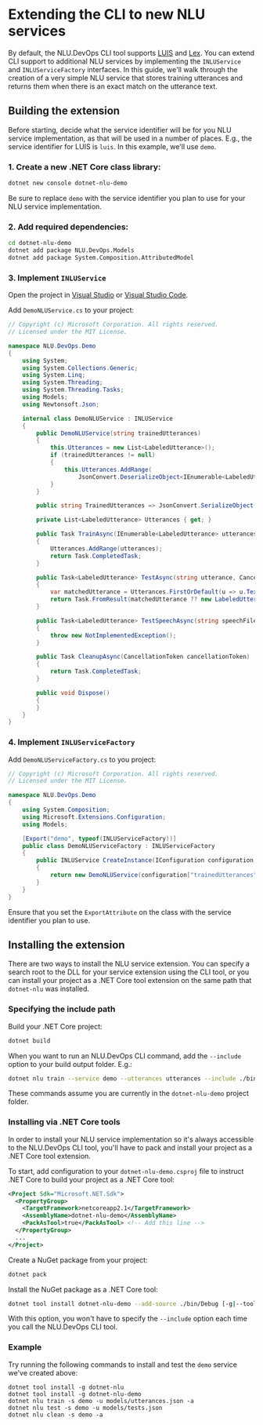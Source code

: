 # Extending the CLI to new NLU services

By default, the NLU.DevOps CLI tool supports [LUIS](https://www.luis.ai) and [Lex](https://aws.amazon.com/lex/). You can extend CLI support to additional NLU services by implementing the `INLUService` and `INLUServiceFactory` interfaces. In this guide, we'll walk through the creation of a very simple NLU service that stores training utterances and returns them when there is an exact match on the utterance text.

## Building the extension

Before starting, decide what the service identifier will be for you NLU service implementation, as that will be used in a number of places. E.g., the service identifier for LUIS is `luis`. In this example, we'll use `demo`.

### 1. Create a new .NET Core class library:
```bash
dotnet new console dotnet-nlu-demo
```

Be sure to replace `demo` with the service identifier you plan to use for your NLU service implementation.

### 2. Add required dependencies:
```bash
cd dotnet-nlu-demo
dotnet add package NLU.DevOps.Models
dotnet add package System.Composition.AttributedModel
```

### 3. Implement `INLUService`
Open the project in [Visual Studio](https://visualstudio.microsoft.com/downloads/) or [Visual Studio Code](https://code.visualstudio.com/).

Add `DemoNLUService.cs` to your project:
```cs
// Copyright (c) Microsoft Corporation. All rights reserved.
// Licensed under the MIT License.

namespace NLU.DevOps.Demo
{
    using System;
    using System.Collections.Generic;
    using System.Linq;
    using System.Threading;
    using System.Threading.Tasks;
    using Models;
    using Newtonsoft.Json;

    internal class DemoNLUService : INLUService
    {
        public DemoNLUService(string trainedUtterances)
        {
            this.Utterances = new List<LabeledUtterance>();
            if (trainedUtterances != null)
            {
                this.Utterances.AddRange(
                    JsonConvert.DeserializeObject<IEnumerable<LabeledUtterance>>(trainedUtterances));
            }
        }

        public string TrainedUtterances => JsonConvert.SerializeObject(this.Utterances);

        private List<LabeledUtterance> Utterances { get; }

        public Task TrainAsync(IEnumerable<LabeledUtterance> utterances, CancellationToken cancellationToken)
        {
            Utterances.AddRange(utterances);
            return Task.CompletedTask;
        }

        public Task<LabeledUtterance> TestAsync(string utterance, CancellationToken cancellationToken)
        {
            var matchedUtterance = Utterances.FirstOrDefault(u => u.Text == utterance);
            return Task.FromResult(matchedUtterance ?? new LabeledUtterance(null, null, null));
        }

        public Task<LabeledUtterance> TestSpeechAsync(string speechFile, CancellationToken cancellationToken)
        {
            throw new NotImplementedException();
        }

        public Task CleanupAsync(CancellationToken cancellationToken)
        {
            return Task.CompletedTask;
        }

        public void Dispose()
        {
        }
    }
}
```

### 4. Implement `INLUServiceFactory`
Add `DemoNLUServiceFactory.cs` to you project:
```cs
// Copyright (c) Microsoft Corporation. All rights reserved.
// Licensed under the MIT License.

namespace NLU.DevOps.Demo
{
    using System.Composition;
    using Microsoft.Extensions.Configuration;
    using Models;

    [Export("demo", typeof(INLUServiceFactory))]
    public class DemoNLUServiceFactory : INLUServiceFactory
    {
        public INLUService CreateInstance(IConfiguration configuration, string settingsPath)
        {
            return new DemoNLUService(configuration["trainedUtterances"]);
        }
    }
}
```

Ensure that you set the `ExportAttribute` on the class with the service identifier you plan to use.

## Installing the extension

There are two ways to install the NLU service extension. You can specify a search root to the DLL for your service extension using the CLI tool, or you can install your project as a .NET Core tool extension on the same path that `dotnet-nlu` was installed.

### Specifying the include path

Build your .NET Core project:
```bash
dotnet build
```

When you want to run an NLU.DevOps CLI command, add the `--include` option to your build output folder. E.g.:
```bash
dotnet nlu train --service demo --utterances utterances --include ./bin
```

These commands assume you are currently in the `dotnet-nlu-demo` project folder.

### Installing via .NET Core tools

In order to install your NLU service implementation so it's always accessible to the NLU.DevOps CLI tool, you'll have to pack and install your project as a .NET Core tool extension.

To start, add configuration to your `dotnet-nlu-demo.csproj` file to instruct .NET Core to build your project as a .NET Core tool:
```xml
<Project Sdk="Microsoft.NET.Sdk">
  <PropertyGroup>
    <TargetFramework>netcoreapp2.1</TargetFramework>
    <AssemblyName>dotnet-nlu-demo</AssemblyName>
    <PackAsTool>true</PackAsTool> <!-- Add this line -->
  </PropertyGroup>
  ...
</Project>
```

Create a NuGet package from your project:
```bash
dotnet pack
```

Install the NuGet package as a .NET Core tool:
```bash
dotnet tool install dotnet-nlu-demo --add-source ./bin/Debug [-g|--tool-path <path>]
```

With this option, you won't have to specify the `--include` option each time you call the NLU.DevOps CLI tool.

### Example

Try running the following commands to install and test the `demo` service we've created above:
```
dotnet tool install -g dotnet-nlu
dotnet tool install -g dotnet-nlu-demo
dotnet nlu train -s demo -u models/utterances.json -a
dotnet nlu test -s demo -u models/tests.json
dotnet nlu clean -s demo -a
```

